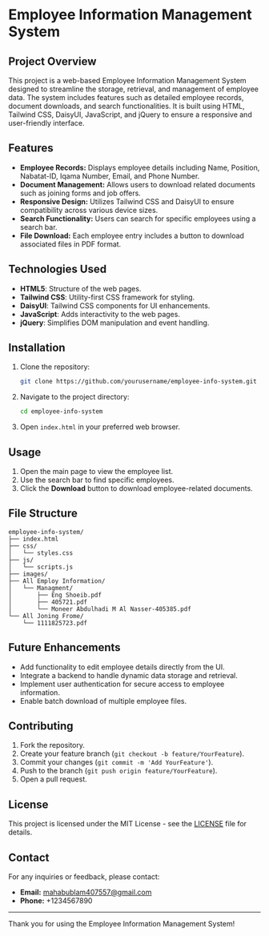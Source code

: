# Employee Information Management System

## Project Overview
This project is a web-based Employee Information Management System designed to streamline the storage, retrieval, and management of employee data. The system includes features such as detailed employee records, document downloads, and search functionalities. It is built using HTML, Tailwind CSS, DaisyUI, JavaScript, and jQuery to ensure a responsive and user-friendly interface.

## Features
- **Employee Records:** Displays employee details including Name, Position, Nabatat-ID, Iqama Number, Email, and Phone Number.
- **Document Management:** Allows users to download related documents such as joining forms and job offers.
- **Responsive Design:** Utilizes Tailwind CSS and DaisyUI to ensure compatibility across various device sizes.
- **Search Functionality:** Users can search for specific employees using a search bar.
- **File Download:** Each employee entry includes a button to download associated files in PDF format.

## Technologies Used
- **HTML5**: Structure of the web pages.
- **Tailwind CSS**: Utility-first CSS framework for styling.
- **DaisyUI**: Tailwind CSS components for UI enhancements.
- **JavaScript**: Adds interactivity to the web pages.
- **jQuery**: Simplifies DOM manipulation and event handling.

## Installation
1. Clone the repository:
   ```bash
   git clone https://github.com/yourusername/employee-info-system.git
   ```
2. Navigate to the project directory:
   ```bash
   cd employee-info-system
   ```
3. Open `index.html` in your preferred web browser.

## Usage
1. Open the main page to view the employee list.
2. Use the search bar to find specific employees.
3. Click the **Download** button to download employee-related documents.

## File Structure
```
employee-info-system/
├── index.html
├── css/
│   └── styles.css
├── js/
│   └── scripts.js
├── images/
├── All Employ Information/
│   └── Managment/
│       ├── Eng Shoeib.pdf
│       ├── 405721.pdf
│       └── Moneer Abdulhadi M Al Nasser-405385.pdf
└── All Joning Frome/
    └── 1111825723.pdf
```

## Future Enhancements
- Add functionality to edit employee details directly from the UI.
- Integrate a backend to handle dynamic data storage and retrieval.
- Implement user authentication for secure access to employee information.
- Enable batch download of multiple employee files.

## Contributing
1. Fork the repository.
2. Create your feature branch (`git checkout -b feature/YourFeature`).
3. Commit your changes (`git commit -m 'Add YourFeature'`).
4. Push to the branch (`git push origin feature/YourFeature`).
5. Open a pull request.

## License
This project is licensed under the MIT License - see the [LICENSE](LICENSE) file for details.

## Contact
For any inquiries or feedback, please contact:
- **Email:** mahabublam407557@gmail.com
- **Phone:** +1234567890

---

Thank you for using the Employee Information Management System!

